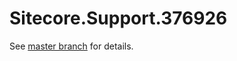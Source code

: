 # Sitecore.Support.376926

See [master branch](https://github.com/sitecoresupport/Sitecore.Support.376926) for details.